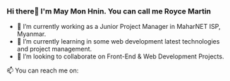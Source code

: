 ### Hi there👋 I'm May Mon Hnin. You can call me Royce Martin 

<ul>
<li>🔭 I’m currently working as a Junior Project Manager in MaharNET ISP, Myanmar.</li>
<li>🌱 I’m currently learning in some web development latest technologies and project management.</li>
<li>👯 I’m looking to collaborate on Front-End & Web Development Projects.</li>
</ul>


📫 You can reach me on:
<a href="https://www.facebook.com/profile.php?id=100081747856418">
<a href="mailto:maymonhnin1000@gmail.com">
